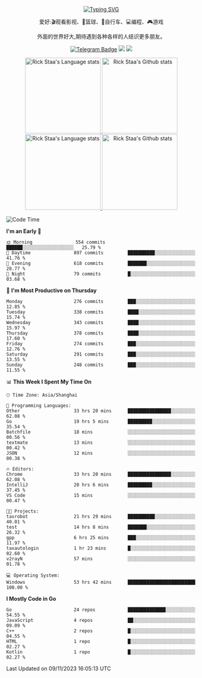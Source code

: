 <div align="center"> 

[![Typing SVG](https://readme-typing-svg.herokuapp.com?size=25&duration=2500&color=eeeeee&vCenter=true&width=200&height=40&lines=Hi+there+%F0%9F%91%8B%F0%9F%8F%BB;I'm+DanBai)](https://git.io/typing-svg)

爱好:🎬观看影视、🏀篮球、🚴自行车、💻编程、🎮游戏

外面的世界好大,期待遇到各种各样的人结识更多朋友。

[![Telegram Badge](https://img.shields.io/badge/-Telegram-blue?style=flat&logo=Telegram&logoColor=white)](https://t.me/danbai9420) 
[![](https://img.shields.io/badge/-Blog-brightgreen?style=flat&logo=Blogger&logoColor=white)](https://p00q.cn)
[![](https://img.shields.io/badge/-Email-red?style=flat&logo=Mail.Ru&logoColor=white)](mailto:danbai@88.com)
</div>

<!-- Light Mode -->
<div align="center"> 
<a href="https://github.com/anuraghazra/github-readme-stats#gh-light-mode-only">
<img height=200 src="https://github-readme-stats.vercel.app/api/top-langs/?username=danbai225&layout=compact&langs_count=10&hide_border=1&role=OWNER,COLLABORATOR#gh-light-mode-only" alt="Rick Staa's Language stats" />
</a>
<a href="https://github.com/anuraghazra/github-readme-stats#gh-light-mode-only">
<img height=200 src="https://github-readme-stats.vercel.app/api?username=danbai225&show_icons=true&count_private=true&line_height=28&hide_border=1&include_all_commits=true&card_width=450&role=OWNER,COLLABORATOR&exclude_repo=github-readme-stats#gh-light-mode-only" alt="Rick Staa's Github stats" />
</a>
</div>

<!-- Dark Mode -->
<div align="center"> 
<a href="https://github.com/anuraghazra/github-readme-stats#gh-dark-mode-only">
<img height=200 src="https://github-readme-stats.vercel.app/api/top-langs/?username=danbai225&layout=compact&langs_count=10&hide_border=1&role=OWNER,COLLABORATOR&theme=github_dark#gh-dark-mode-only" alt="Rick Staa's Language stats" />
</a>
<a href="https://github.com/anuraghazra/github-readme-stats#gh-dark-mode-only">
<img height=200 src="https://github-readme-stats.vercel.app/api?username=danbai225&show_icons=true&count_private=true&line_height=28&hide_border=1&include_all_commits=true&card_width=450&role=OWNER,COLLABORATOR&exclude_repo=github-readme-stats&theme=github_dark#gh-dark-mode-only" alt="Rick Staa's Github stats" />
</a>
</div>

<!--START_SECTION:waka-->
![Code Time](http://img.shields.io/badge/Code%20Time-1%2C448%20hrs%205%20mins-blue)

**I'm an Early 🐤** 

```text
🌞 Morning                554 commits         ██████░░░░░░░░░░░░░░░░░░░   25.79 % 
🌆 Daytime                897 commits         ██████████░░░░░░░░░░░░░░░   41.76 % 
🌃 Evening                618 commits         ███████░░░░░░░░░░░░░░░░░░   28.77 % 
🌙 Night                  79 commits          █░░░░░░░░░░░░░░░░░░░░░░░░   03.68 % 
```
📅 **I'm Most Productive on Thursday** 

```text
Monday                   276 commits         ███░░░░░░░░░░░░░░░░░░░░░░   12.85 % 
Tuesday                  338 commits         ████░░░░░░░░░░░░░░░░░░░░░   15.74 % 
Wednesday                343 commits         ████░░░░░░░░░░░░░░░░░░░░░   15.97 % 
Thursday                 378 commits         ████░░░░░░░░░░░░░░░░░░░░░   17.60 % 
Friday                   274 commits         ███░░░░░░░░░░░░░░░░░░░░░░   12.76 % 
Saturday                 291 commits         ███░░░░░░░░░░░░░░░░░░░░░░   13.55 % 
Sunday                   248 commits         ███░░░░░░░░░░░░░░░░░░░░░░   11.55 % 
```


📊 **This Week I Spent My Time On** 

```text
🕑︎ Time Zone: Asia/Shanghai

💬 Programming Languages: 
Other                    33 hrs 20 mins      ████████████████░░░░░░░░░   62.08 % 
Go                       19 hrs 5 mins       █████████░░░░░░░░░░░░░░░░   35.54 % 
Batchfile                18 mins             ░░░░░░░░░░░░░░░░░░░░░░░░░   00.56 % 
textmate                 13 mins             ░░░░░░░░░░░░░░░░░░░░░░░░░   00.42 % 
JSON                     12 mins             ░░░░░░░░░░░░░░░░░░░░░░░░░   00.38 % 

🔥 Editors: 
Chrome                   33 hrs 20 mins      ████████████████░░░░░░░░░   62.08 % 
IntelliJ                 20 hrs 6 mins       █████████░░░░░░░░░░░░░░░░   37.45 % 
VS Code                  15 mins             ░░░░░░░░░░░░░░░░░░░░░░░░░   00.47 % 

🐱‍💻 Projects: 
taxrobot                 21 hrs 29 mins      ██████████░░░░░░░░░░░░░░░   40.01 % 
test                     14 hrs 8 mins       ███████░░░░░░░░░░░░░░░░░░   26.32 % 
gpp                      6 hrs 25 mins       ███░░░░░░░░░░░░░░░░░░░░░░   11.97 % 
taxautologin             1 hr 23 mins        █░░░░░░░░░░░░░░░░░░░░░░░░   02.60 % 
v2rayN                   57 mins             ░░░░░░░░░░░░░░░░░░░░░░░░░   01.78 % 

💻 Operating System: 
Windows                  53 hrs 42 mins      █████████████████████████   100.00 % 
```

**I Mostly Code in Go** 

```text
Go                       24 repos            ██████████████░░░░░░░░░░░   54.55 % 
JavaScript               4 repos             ██░░░░░░░░░░░░░░░░░░░░░░░   09.09 % 
C++                      2 repos             █░░░░░░░░░░░░░░░░░░░░░░░░   04.55 % 
HTML                     1 repo              █░░░░░░░░░░░░░░░░░░░░░░░░   02.27 % 
Kotlin                   1 repo              █░░░░░░░░░░░░░░░░░░░░░░░░   02.27 % 
```




 Last Updated on 09/11/2023 16:05:13 UTC
<!--END_SECTION:waka-->

